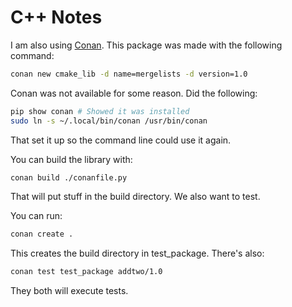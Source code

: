 # C++ Notes

I am also using [Conan](https://docs.conan.io/2/tutorial/creating_packages/create_your_first_package.html).
This package was made with the following command:

```bash
conan new cmake_lib -d name=mergelists -d version=1.0
```

Conan was not available for some reason.
Did the following:

```bash
pip show conan # Showed it was installed
sudo ln -s ~/.local/bin/conan /usr/bin/conan
```

That set it up so the command line could use it again.

You can build the library with:

```bash
conan build ./conanfile.py
```

That will put stuff in the build directory.
We also want to test.

You can run:

```bash
conan create .
```

This creates the build directory in test_package.
There's also:

```bash
conan test test_package addtwo/1.0
```

They both will execute tests.
